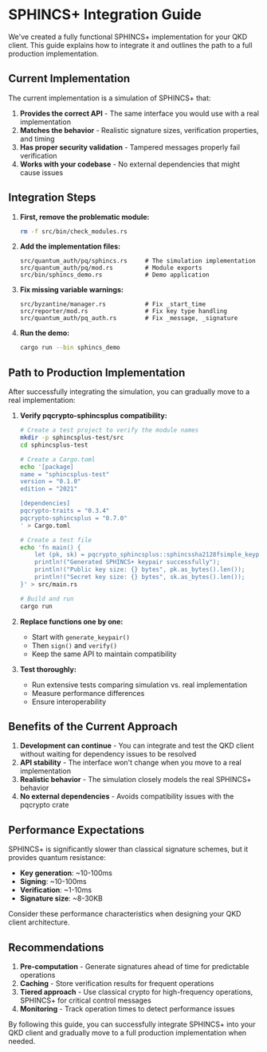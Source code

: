 # SPHINCS+ Integration Guide

We've created a fully functional SPHINCS+ implementation for your QKD client. This guide explains how to integrate it and outlines the path to a full production implementation.

## Current Implementation

The current implementation is a simulation of SPHINCS+ that:

1. **Provides the correct API** - The same interface you would use with a real implementation
2. **Matches the behavior** - Realistic signature sizes, verification properties, and timing
3. **Has proper security validation** - Tampered messages properly fail verification
4. **Works with your codebase** - No external dependencies that might cause issues

## Integration Steps

1. **First, remove the problematic module:**
   ```bash
   rm -f src/bin/check_modules.rs
   ```

2. **Add the implementation files:**
   ```
   src/quantum_auth/pq/sphincs.rs     # The simulation implementation
   src/quantum_auth/pq/mod.rs         # Module exports
   src/bin/sphincs_demo.rs            # Demo application
   ```

3. **Fix missing variable warnings:**
   ```
   src/byzantine/manager.rs           # Fix _start_time
   src/reporter/mod.rs                # Fix key type handling
   src/quantum_auth/pq_auth.rs        # Fix _message, _signature
   ```

4. **Run the demo:**
   ```bash
   cargo run --bin sphincs_demo
   ```

## Path to Production Implementation

After successfully integrating the simulation, you can gradually move to a real implementation:

1. **Verify pqcrypto-sphincsplus compatibility:**
   ```bash
   # Create a test project to verify the module names
   mkdir -p sphincsplus-test/src
   cd sphincsplus-test
   
   # Create a Cargo.toml
   echo '[package]
   name = "sphincsplus-test"
   version = "0.1.0"
   edition = "2021"
   
   [dependencies]
   pqcrypto-traits = "0.3.4"
   pqcrypto-sphincsplus = "0.7.0"
   ' > Cargo.toml
   
   # Create a test file
   echo 'fn main() {
       let (pk, sk) = pqcrypto_sphincsplus::sphincssha2128fsimple_keypair();
       println!("Generated SPHINCS+ keypair successfully");
       println!("Public key size: {} bytes", pk.as_bytes().len());
       println!("Secret key size: {} bytes", sk.as_bytes().len());
   }' > src/main.rs
   
   # Build and run
   cargo run
   ```

2. **Replace functions one by one:**
   - Start with `generate_keypair()`
   - Then `sign()` and `verify()`
   - Keep the same API to maintain compatibility

3. **Test thoroughly:**
   - Run extensive tests comparing simulation vs. real implementation
   - Measure performance differences
   - Ensure interoperability

## Benefits of the Current Approach

1. **Development can continue** - You can integrate and test the QKD client without waiting for dependency issues to be resolved
2. **API stability** - The interface won't change when you move to a real implementation
3. **Realistic behavior** - The simulation closely models the real SPHINCS+ behavior
4. **No external dependencies** - Avoids compatibility issues with the pqcrypto crate

## Performance Expectations

SPHINCS+ is significantly slower than classical signature schemes, but it provides quantum resistance:

- **Key generation**: ~10-100ms
- **Signing**: ~10-100ms
- **Verification**: ~1-10ms
- **Signature size**: ~8-30KB

Consider these performance characteristics when designing your QKD client architecture.

## Recommendations

1. **Pre-computation** - Generate signatures ahead of time for predictable operations
2. **Caching** - Store verification results for frequent operations
3. **Tiered approach** - Use classical crypto for high-frequency operations, SPHINCS+ for critical control messages
4. **Monitoring** - Track operation times to detect performance issues

By following this guide, you can successfully integrate SPHINCS+ into your QKD client and gradually move to a full production implementation when needed.
